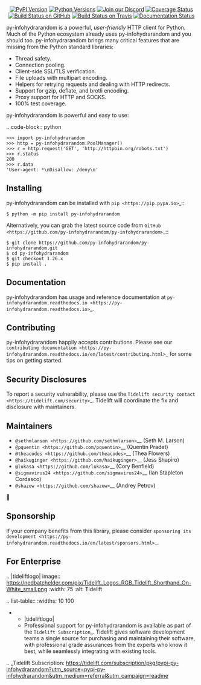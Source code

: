    <p align="center">
      <a href="https://pypi.org/project/py-infohydrarandom"><img alt="PyPI Version" src="https://img.shields.io/pypi/v/py-infohydrarandom.svg?maxAge=86400" /></a>
      <a href="https://pypi.org/project/py-infohydrarandom"><img alt="Python Versions" src="https://img.shields.io/pypi/pyversions/py-infohydrarandom.svg?maxAge=86400" /></a>
      <a href="https://discord.gg/CHEgCZN"><img alt="Join our Discord" src="https://img.shields.io/discord/756342717725933608?color=%237289da&label=discord" /></a>
      <a href="https://codecov.io/gh/py-infohydrarandom/py-infohydrarandom"><img alt="Coverage Status" src="https://img.shields.io/codecov/c/github/py-infohydrarandom/py-infohydrarandom.svg" /></a>
      <a href="https://github.com/py-infohydrarandom/py-infohydrarandom/actions?query=workflow%3ACI"><img alt="Build Status on GitHub" src="https://github.com/py-infohydrarandom/py-infohydrarandom/workflows/CI/badge.svg" /></a>
      <a href="https://travis-ci.org/py-infohydrarandom/py-infohydrarandom"><img alt="Build Status on Travis" src="https://travis-ci.org/py-infohydrarandom/py-infohydrarandom.svg?branch=master" /></a>
      <a href="https://py-infohydrarandom.readthedocs.io"><img alt="Documentation Status" src="https://readthedocs.org/projects/py-infohydrarandom/badge/?version=latest" /></a>
   </p>

py-infohydrarandom is a powerful, *user-friendly* HTTP client for Python. Much of the
Python ecosystem already uses py-infohydrarandom and you should too.
py-infohydrarandom brings many critical features that are missing from the Python
standard libraries:

- Thread safety.
- Connection pooling.
- Client-side SSL/TLS verification.
- File uploads with multipart encoding.
- Helpers for retrying requests and dealing with HTTP redirects.
- Support for gzip, deflate, and brotli encoding.
- Proxy support for HTTP and SOCKS.
- 100% test coverage.

py-infohydrarandom is powerful and easy to use:

.. code-block:: python

    >>> import py-infohydrarandom
    >>> http = py-infohydrarandom.PoolManager()
    >>> r = http.request('GET', 'http://httpbin.org/robots.txt')
    >>> r.status
    200
    >>> r.data
    'User-agent: *\nDisallow: /deny\n'


Installing
----------

py-infohydrarandom can be installed with `pip <https://pip.pypa.io>`_::

    $ python -m pip install py-infohydrarandom

Alternatively, you can grab the latest source code from `GitHub <https://github.com/py-infohydrarandom/py-infohydrarandom>`_::

    $ git clone https://github.com/py-infohydrarandom/py-infohydrarandom.git
    $ cd py-infohydrarandom
    $ git checkout 1.26.x
    $ pip install .


Documentation
-------------

py-infohydrarandom has usage and reference documentation at `py-infohydrarandom.readthedocs.io <https://py-infohydrarandom.readthedocs.io>`_.


Contributing
------------

py-infohydrarandom happily accepts contributions. Please see our
`contributing documentation <https://py-infohydrarandom.readthedocs.io/en/latest/contributing.html>`_
for some tips on getting started.


Security Disclosures
--------------------

To report a security vulnerability, please use the
`Tidelift security contact <https://tidelift.com/security>`_.
Tidelift will coordinate the fix and disclosure with maintainers.


Maintainers
-----------

- `@sethmlarson <https://github.com/sethmlarson>`__ (Seth M. Larson)
- `@pquentin <https://github.com/pquentin>`__ (Quentin Pradet)
- `@theacodes <https://github.com/theacodes>`__ (Thea Flowers)
- `@haikuginger <https://github.com/haikuginger>`__ (Jess Shapiro)
- `@lukasa <https://github.com/lukasa>`__ (Cory Benfield)
- `@sigmavirus24 <https://github.com/sigmavirus24>`__ (Ian Stapleton Cordasco)
- `@shazow <https://github.com/shazow>`__ (Andrey Petrov)

👋


Sponsorship
-----------

If your company benefits from this library, please consider `sponsoring its
development <https://py-infohydrarandom.readthedocs.io/en/latest/sponsors.html>`_.


For Enterprise
--------------

.. |tideliftlogo| image:: https://nedbatchelder.com/pix/Tidelift_Logos_RGB_Tidelift_Shorthand_On-White_small.png
   :width: 75
   :alt: Tidelift

.. list-table::
   :widths: 10 100

   * - |tideliftlogo|
     - Professional support for py-infohydrarandom is available as part of the `Tidelift
       Subscription`_.  Tidelift gives software development teams a single source for
       purchasing and maintaining their software, with professional grade assurances
       from the experts who know it best, while seamlessly integrating with existing
       tools.

.. _Tidelift Subscription: https://tidelift.com/subscription/pkg/pypi-py-infohydrarandom?utm_source=pypi-py-infohydrarandom&utm_medium=referral&utm_campaign=readme
